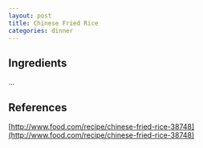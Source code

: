 ```yaml
---
layout: post
title: Chinese Fried Rice
categories: dinner
---
```


## Ingredients

...

## References

[http://www.food.com/recipe/chinese-fried-rice-38748](http://www.food.com/recipe/chinese-fried-rice-38748)
